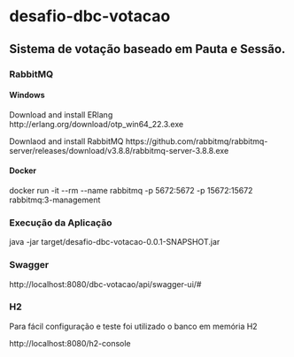 # desafio-dbc-votacao
## Sistema de votação baseado em Pauta e Sessão.


<h3>RabbitMQ</h3>
<h4>Windows</h4>
<p>Download and install ERlang http://erlang.org/download/otp_win64_22.3.exe</p>
<p>Downlaod and install RabbitMQ https://github.com/rabbitmq/rabbitmq-server/releases/download/v3.8.8/rabbitmq-server-3.8.8.exe</p>

<h4>Docker</h4>
<p>docker run -it --rm --name rabbitmq -p 5672:5672 -p 15672:15672 rabbitmq:3-management</p>


<h3>Execução da Aplicação</h3>
<p>java -jar target/desafio-dbc-votacao-0.0.1-SNAPSHOT.jar</p>


<h3>Swagger</h3> 
<p>http://localhost:8080/dbc-votacao/api/swagger-ui/#</p>

<h3>H2</h3>
<p>
Para fácil configuração e teste foi utilizado o banco em memória H2</p>
<p>http://localhost:8080/h2-console</p>


